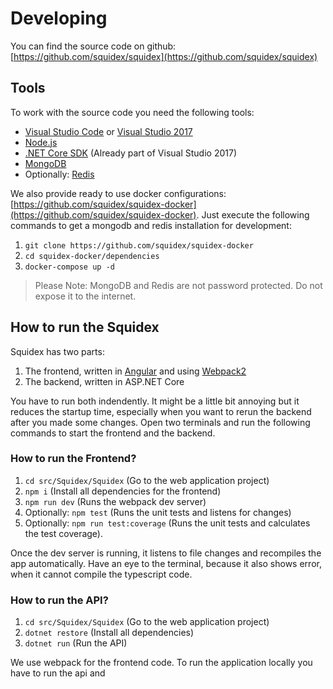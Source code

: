 # Developing

You can find the source code on github: [https://github.com/squidex/squidex](https://github.com/squidex/squidex)

## Tools
To work with the source code you need the following tools:

* [Visual Studio Code](https://code.visualstudio.com/) or [Visual Studio 2017](https://www.visualstudio.com/vs/visual-studio-2017-rc/)
* [Node.js](https://nodejs.org/en/)
* [.NET Core SDK](https://www.microsoft.com/net/download/core#/current) (Already part of Visual Studio 2017)
* [MongoDB](https://www.mongodb.com/)
* Optionally: [Redis](https://redis.io/download)

We also provide ready to use docker configurations: [https://github.com/squidex/squidex-docker](https://github.com/squidex/squidex-docker). Just execute the following commands to get a mongodb and redis installation for development:

1. `git clone https://github.com/squidex/squidex-docker`
2. `cd squidex-docker/dependencies`
3. `docker-compose up -d`

> Please Note: MongoDB and Redis are not password protected. Do not expose it to the internet.

## How to run the Squidex

Squidex has two parts:

1. The frontend, written in [Angular](https://angular.io) and using [Webpack2](https://webpack.js.org/)
2. The backend, written in ASP.NET Core

You have to run both indendently. It might be a little bit annoying but it reduces the startup time, especially when you want to rerun the backend after you made some changes. Open two terminals and run the following commands to start the frontend and the backend.

### How to run the Frontend?

1. `cd src/Squidex/Squidex` (Go to the web application project)
2. `npm i` (Install all dependencies for the frontend)
3. `npm run dev` (Runs the webpack dev server)
4. Optionally: `npm test` (Runs the unit tests and listens for changes)
5. Optionally: `npm run test:coverage` (Runs the unit tests and calculates the test coverage).

Once the dev server is running, it listens to file changes and recompiles the app automatically. Have an eye to the terminal, because it also shows error, when it cannot compile the typescript code.

### How to run the API?

1. `cd src/Squidex/Squidex` (Go to the web application project)
2. `dotnet restore` (Install all dependencies)
3. `dotnet run` (Run the API)

We use webpack for the frontend code. To run the application locally you have to run the api and 